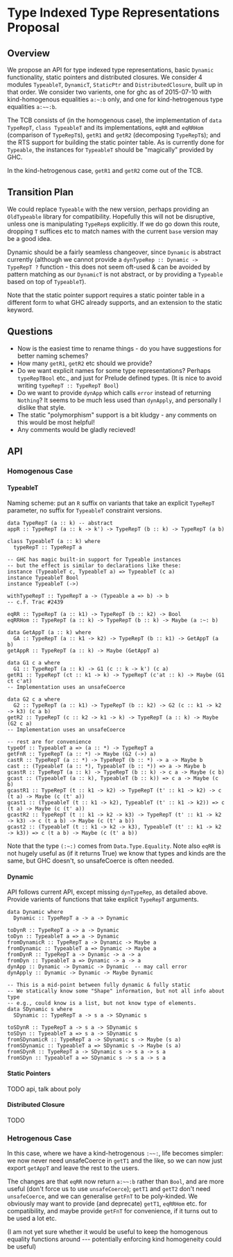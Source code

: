 # Type Indexed Type Representations Proposal


## Overview



We propose an API for type indexed type representations, basic `Dynamic` functionality, static pointers and distributed closures.
We consider 4 modules `TypeableT`, `DynamicT`, `StaticPtr` and `DistributedClosure`, built up in that order.
We consider two varients, one for ghc as of 2015-07-10 with kind-homogenous equalities `a:~:b` only, and one for kind-hetrogenous type equalities `a:~~:b`.



The TCB consists of (in the homogenous case), the implementation of `data TypeRepT`, `class TypeableT` and its implementations, `eqRR` and `eqRRHom` (comparison of `TypeRepT`s), `getR1` and `getR2` (decomposing `TypeRepT`s); and the RTS support for building the static pointer table.
As is currently done for `Typeable`, the instances for `TypeableT` should be "magically" provided by GHC.



In the kind-hetrogenous case, `getR1` and `getR2` come out of the TCB.


## Transition Plan



We could replace `Typeable` with the new version, perhaps providing an `OldTypeable` library for compatibility.
Hopefully this will not be disruptive, unless one is manipulating `TypeRep`s explicitly.
If we do go down this route, dropping `T` suffices etc to match names with the current `base` version may be a good idea.



Dynamic should be a fairly seamless changeover, since `Dynamic` is abstract currently (although we cannot provide a `dynTypeRep :: Dynamic -> TypeRepT ?` function - this does not seem oft-used & can be avoided by pattern matching as our `DynamicT` is not abstract, or by providing a `Typeable` based on top of `TypeableT`).



Note that the static pointer support requires a static pointer table in a different form to what GHC already supports, and an extension to the static keyword.


## Questions


- Now is the easiest time to rename things - do you have suggestions for better naming schemes?
- How many `getR1`, `getR2` etc should we provide?
- Do we want explicit names for some type representations?
  Perhaps `typeRepTBool` etc., and just for Prelude defined types.
  (It is nice to avoid writing `typeRepT :: TypeRepT Bool`)
- Do we want to provide `dynApp` which calls `error` instead of returning `Nothing`?
  It seems to be much less used than `dynApply`, and personally I dislike that style.
- The static "polymorphism" support is a bit kludgy - any comments on this would be most helpful!
- Any comments would be gladly recieved!

## API


### Homogenous Case


#### TypeableT



Naming scheme: put an `R` suffix on variants that take an explicit `TypeRepT` parameter, no suffix for `TypeableT` constraint versions.


```
data TypeRepT (a :: k) -- abstract
appR :: TypeRepT (a :: k -> k') -> TypeRepT (b :: k) -> TypeRepT (a b)

class TypeableT (a :: k) where
  typeRepT :: TypeRepT a

-- GHC has magic built-in support for Typeable instances
-- but the effect is similar to declarations like these:
instance (TypeableT c, TypeableT a) => TypeableT (c a)
instance TypeableT Bool
instance TypeableT (->)

withTypeRepT :: TypeRepT a -> (Typeable a => b) -> b
-- c.f. Trac #2439

eqRR :: TypeRepT (a :: k1) -> TypeRepT (b :: k2) -> Bool
eqRRHom :: TypeRepT (a :: k) -> TypeRepT (b :: k) -> Maybe (a :~: b)

data GetAppT (a :: k) where
  GA :: TypeRepT (a :: k1 -> k2) -> TypeRepT (b :: k1) -> GetAppT (a b)
getAppR :: TypeRepT (a :: k) -> Maybe (GetAppT a)

data G1 c a where
  G1 :: TypeRepT (a :: k) -> G1 (c :: k -> k') (c a)
getR1 :: TypeRepT (ct :: k1 -> k) -> TypeRepT (c'at :: k) -> Maybe (G1 ct c'at)
-- Implementation uses an unsafeCoerce

data G2 c a where
  G2 :: TypeRepT (a :: k1) -> TypeRepT (b :: k2) -> G2 (c :: k1 -> k2 -> k3) (c a b)
getR2 :: TypeRepT (c :: k2 -> k1 -> k) -> TypeRepT (a :: k) -> Maybe (G2 c a)
-- Implementation uses an unsafeCoerce

-- rest are for convenience
typeOf :: TypeableT a => (a :: *) -> TypeRepT a
getFnR :: TypeRepT (a :: *) -> Maybe (G2 (->) a)
castR :: TypeRepT (a :: *) -> TypeRepT (b :: *) -> a -> Maybe b
cast :: (TypeableT (a :: *), TypeableT (b :: *)) => a -> Maybe b
gcastR :: TypeRepT (a :: k) -> TypeRepT (b :: k) -> c a -> Maybe (c b)
gcast :: (TypeableT (a :: k), TypeableT (b :: k)) => c a -> Maybe (c b)
gcastR1 :: TypeRepT (t :: k1 -> k2) -> TypeRepT (t' :: k1 -> k2) -> c (t a) -> Maybe (c (t' a))
gcast1 :: (TypeableT (t :: k1 -> k2), TypeableT (t' :: k1 -> k2)) => c (t a) -> Maybe (c (t' a))
gcastR2 :: TypeRepT (t :: k1 -> k2 -> k3) -> TypeRepT (t' :: k1 -> k2 -> k3) -> c (t a b) -> Maybe (c (t' a b))
gcast2 :: (TypeableT (t :: k1 -> k2 -> k3), TypeableT (t' :: k1 -> k2 -> k3)) => c (t a b) -> Maybe (c (t' a b))
```


Note that the type `(:~:)` comes from `Data.Type.Equality`.
Note also `eqRR` is not hugely useful as (if it returns True) we know that types and kinds are the same, but GHC doesn't, so unsafeCoerce is often needed.


#### Dynamic



API follows current API, except missing `dynTypeRep`, as detailed above.
Provide varients of functions that take explicit `TypeRepT` arguments.


```
data Dynamic where
  Dynamic :: TypeRepT a -> a -> Dynamic

toDynR :: TypeRepT a -> a -> Dynamic
toDyn :: TypeableT a => a -> Dynamic
fromDynamicR :: TypeRepT a -> Dynamic -> Maybe a
fromDynamic :: TypeableT a => Dynamic -> Maybe a
fromDynR :: TypeRepT a -> Dynamic -> a -> a
fromDyn :: TypeableT a => Dynamic -> a -> a
dynApp :: Dynamic -> Dynamic -> Dynamic  -- may call error
dynApply :: Dynamic -> Dynamic -> Maybe Dynamic

-- This is a mid-point between fully dynamic & fully static
-- We statically know some "Shape" information, but not all info about type
-- e.g., could know is a list, but not know type of elements.
data SDynamic s where
  SDynamic :: TypeRepT a -> s a -> SDynamic s

toSDynR :: TypeRepT a -> s a -> SDynamic s
toSDyn :: TypeableT a => s a -> SDynamic s
fromSDynamicR :: TypeRepT a -> SDynamic s -> Maybe (s a)
fromSDynamic :: TypeableT a => SDynamic s -> Maybe (s a)
fromSDynR :: TypeRepT a -> SDynamic s -> s a -> s a
fromSDyn :: TypeableT a => SDynamic s -> s a -> s a
```

#### Static Pointers



TODO api, talk about poly


#### Distributed Closure



TODO


### Hetrogenous Case



In this case, where we have a kind-hetrogenous `:~~:`, life becomes simpler: we now never need unsafeCoerce in `getT1` and the like, so we can now just export `getAppT` and leave the rest to the users.



The changes are that `eqRR` now return `a:~~:b` rather than `Bool`, and are more useful (don't force us to use `unsafeCoerce`); `getT1` and `getT2` don't need `unsafeCoerce`, and we can generalise `getFnT` to be poly-kinded.
We obviously may want to provide (and deprecate) `getT1`, `eqRRHom` etc. for compatibility, and maybe provide `getFnT` for convenience, if it turns out to be used a lot etc.



(I am not yet sure whether it would be useful to keep the homogenous equality functions around --- potentially enforcing kind homogeneity could be useful)


